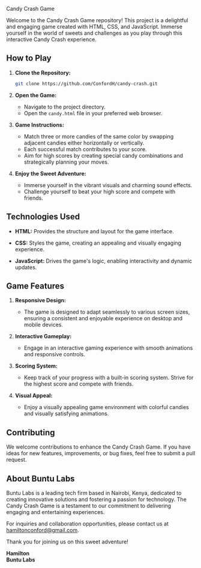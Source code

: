 Candy Crash Game

Welcome to the Candy Crash Game repository! This project is a delightful and engaging game created with HTML, CSS, and JavaScript. Immerse yourself in the world of sweets and challenges as you play through this interactive Candy Crash experience.

## How to Play

1. **Clone the Repository:**
   ```bash
   git clone https://github.com/ConfordH/candy-crash.git
   ```

2. **Open the Game:**
   - Navigate to the project directory.
   - Open the `candy.html` file in your preferred web browser.

3. **Game Instructions:**
   - Match three or more candies of the same color by swapping adjacent candies either horizontally or vertically.
   - Each successful match contributes to your score.
   - Aim for high scores by creating special candy combinations and strategically planning your moves.

4. **Enjoy the Sweet Adventure:**
   - Immerse yourself in the vibrant visuals and charming sound effects.
   - Challenge yourself to beat your high score and compete with friends.

## Technologies Used

- **HTML:** Provides the structure and layout for the game interface.
  
- **CSS:** Styles the game, creating an appealing and visually engaging experience.
  
- **JavaScript:** Drives the game's logic, enabling interactivity and dynamic updates.

## Game Features

1. **Responsive Design:**
   - The game is designed to adapt seamlessly to various screen sizes, ensuring a consistent and enjoyable experience on desktop and mobile devices.

2. **Interactive Gameplay:**
   - Engage in an interactive gaming experience with smooth animations and responsive controls.

3. **Scoring System:**
   - Keep track of your progress with a built-in scoring system. Strive for the highest score and compete with friends.

4. **Visual Appeal:**
   - Enjoy a visually appealing game environment with colorful candies and visually satisfying animations.

## Contributing

We welcome contributions to enhance the Candy Crash Game. If you have ideas for new features, improvements, or bug fixes, feel free to submit a pull request.

## About Buntu Labs

Buntu Labs is a leading tech firm based in Nairobi, Kenya, dedicated to creating innovative solutions and fostering a passion for technology. The Candy Crash Game is a testament to our commitment to delivering engaging and entertaining experiences.

For inquiries and collaboration opportunities, please contact us at [hamiltonconford@gmail.com](mailto:hamiltonconford@gmail.com).

Thank you for joining us on this sweet adventure!

**Hamilton  
Buntu Labs**
